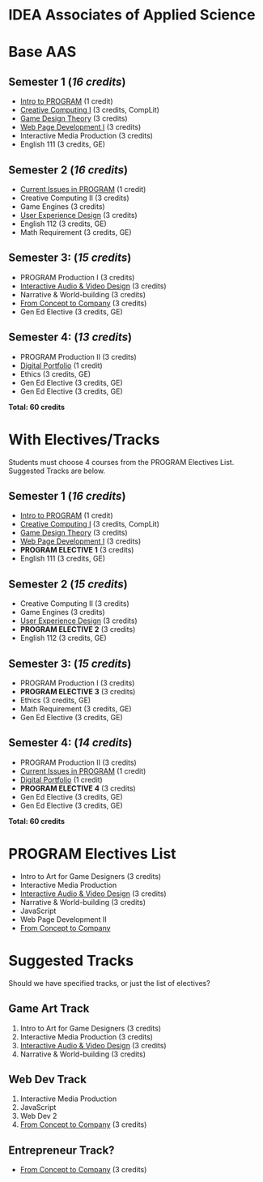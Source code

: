 # IDEA Associates of Applied Science

# Base AAS

## Semester 1 (*16 credits*)
* [Intro to PROGRAM](../classes/intro-to-PROGRAM.md) (1 credit)
* [Creative Computing I](../classes/creative-computing-i.md) (3 credits, CompLit)
* [Game Design Theory](../classes/game-design-theory.md) (3 credits)
* [Web Page Development I](../classes/web-page-development-i.md) (3 credits)
* Interactive Media Production (3 credits)
* English 111 (3 credits, GE)

## Semester 2 (*16 credits*)
* [Current Issues in PROGRAM](../classes/current-issues-in-PROGRAM.md) (1 credit)
* Creative Computing II (3 credits)
* Game Engines (3 credits)
* [User Experience Design](../classes/user-experience-design.md) (3 credits)
* English 112 (3 credits, GE)
* Math Requirement (3 credits, GE)

## Semester 3: (*15 credits*)
* PROGRAM Production I (3 credits)
* [Interactive Audio & Video Design](../classes/interactive-audio-video-design.md) (3 credits)
* Narrative & World-building (3 credits)
* [From Concept to Company](../classes/from-concept-to-company.md) (3 credits)
* Gen Ed Elective (3 credits, GE)

## Semester 4: (*13 credits*)
* PROGRAM Production II (3 credits)
* [Digital Portfolio](../classes/digital-portfolio.md) (1 credit)
* Ethics (3 credits, GE)
* Gen Ed Elective (3 credits, GE)
* Gen Ed Elective (3 credits, GE)

**Total: 60 credits**


# With Electives/Tracks

Students must choose 4 courses from the PROGRAM Electives List. Suggested Tracks are below.

## Semester 1 (*16 credits*)
* [Intro to PROGRAM](../classes/intro-to-PROGRAM.md) (1 credit)
* [Creative Computing I](../classes/creative-computing-i.md) (3 credits, CompLit)
* [Game Design Theory](../classes/game-design-theory.md) (3 credits)
* [Web Page Development I](../classes/web-page-development-i.md) (3 credits)
* **PROGRAM ELECTIVE 1** (3 credits)
* English 111 (3 credits, GE)

## Semester 2 (*15 credits*)
* Creative Computing II (3 credits)
* Game Engines (3 credits)
* [User Experience Design](../classes/user-experience-design.md) (3 credits)
* **PROGRAM ELECTIVE 2** (3 credits)
* English 112 (3 credits, GE)

## Semester 3: (*15 credits*)
* PROGRAM Production I (3 credits)
* **PROGRAM ELECTIVE 3** (3 credits)
* Ethics (3 credits, GE)
* Math Requirement (3 credits, GE)
* Gen Ed Elective (3 credits, GE)

## Semester 4: (*14 credits*)
* PROGRAM Production II (3 credits)
* [Current Issues in PROGRAM](../classes/current-issues-in-PROGRAM.md) (1 credit)
* [Digital Portfolio](../classes/digital-portfolio.md) (1 credit)
* **PROGRAM ELECTIVE 4** (3 credits)
* Gen Ed Elective (3 credits, GE)
* Gen Ed Elective (3 credits, GE)

**Total: 60 credits**

# PROGRAM Electives List

* Intro to Art for Game Designers (3 credits)
* Interactive Media Production
* [Interactive Audio & Video Design](../classes/interactive-audio-video-design.md) (3 credits)
* Narrative & World-building (3 credits)
* JavaScript
* Web Page Development II
* [From Concept to Company](../classes/from-concept-to-company.md)


# Suggested Tracks

Should we have specified tracks, or just the list of electives?

## Game Art Track
1. Intro to Art for Game Designers (3 credits)
2. Interactive Media Production (3 credits)
3. [Interactive Audio & Video Design](../classes/interactive-audio-video-design.md) (3 credits)
4. Narrative & World-building (3 credits)

## Web Dev Track
1. Interactive Media Production
2. JavaScript
3. Web Dev 2
4. [From Concept to Company](../classes/from-concept-to-company.md) (3 credits)

## Entrepreneur Track?

* [From Concept to Company](../classes/from-concept-to-company.md) (3 credits)
